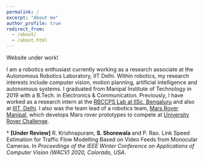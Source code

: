 ```yaml
---
permalink: /
excerpt: "About me"
author_profile: true
redirect_from: 
  - /about/
  - /about.html
---
```



Website under work!

I am a robotics enthusiast currently working as a research associate at the Autonomous Robotics Laboratory, IIT Delhi. Within robotics, my research interests include computer vision, motion planning, artificial intelligence and autonomous systems. I graduated from Manipal Institute of Technology in 2019 with a B.Tech. in Electronics & Communication. Previously, I have worked as a research intern at the [RBCCPS Lab at IISc, Bengaluru](https://cps.iisc.ac.in/) and also at [IIIT, Delhi](http://robotics.iiitd.edu.in/coral/). I also was the team lead of a robotics team, [Mars Rover Manipal](http://www.marsrovermanipal.com/), which develops Mars rover prototypes to compete at [University Rover Challenge](http://urc.marssociety.org/). 


<p align="justify>
          
Projects:

* Past

  - Link Speed estimation : The aim was to develop an algorithm to estimate link speeds from a calibrated monocular camera. Our approach leveraged deep learning for tracking a specific class of vehicles popular on Indian roads (autorickshaws) and detecting specific keypoints on the tracked vehicles. The 2D keypoints in the image, complemented by a 3D model of the vehicle, were used to compute the pose of the vehicle in multiple frames. Using the computed pose, we were able to estimate individual vehicle speeds which were averaged to get link speeds. This work was included in a pilot deployment in Bengaluru, India.
  
  - Target detection and tracking: As a part of the vision and machine learning team  at IISc for Mohammed Bin Zayed International Robotics Competition 2020, I worked on detecting and tracking a high-speed dynamic target (a ball suspended from an autonomous drone) for distances upto 20 m.

</p>


<p align="justify">
* <b>[Under Review]</b> R. Krishnapuram, <b>S. Shorewala</b> and P. Rao. Link Speed Estimation for Traffic Flow Modelling Based
on Video Feeds from Monocular Cameras. In <i>Proceedings of the IEEE Winter Conference on Applications of Computer
Vision (WACV) 2020, Colorado, USA</i>.
</p>

<p align="justify>

* Current
  - Unsupervised image segmentation for precision agriculture
  - Autonomous calibration of mobile manipulators

</p>
